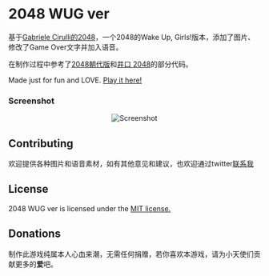 ﻿# 2048 WUG ver
基于[Gabriele Cirulli的2048](https://github.com/gabrielecirulli/2048)，一个2048的Wake Up, Girls!版本，添加了图片、修改了Game Over文字并加入语音。

在制作过程中参考了[2048朝代版](http://oprilzeng.github.io/2048/)和[井口 2048](http://marumichannel.github.io/2048/)的部分代码。

Made just for fun and LOVE. [Play it here!](http://kyohiroki.github.io/2048-wug/)

### Screenshot

<p align="center">
  <img src="http://kyohiroki.github.io/2048-wug/i/screenshot.png" alt="Screenshot"/>
</p>

## Contributing
欢迎提供各种图片和语音素材，如有其他意见和建议，也欢迎通过twitter[联系我](http://twitter.com/KyoHiroki)

## License
2048 WUG ver is licensed under the [MIT license.](https://github.com/KyoHiroki/2048-wug/blob/master/LICENSE.txt)

## Donations
制作此游戏纯属本人心血来潮，无需任何捐赠，若你喜欢本游戏，请为小天使们贡献更多的<strong>爱</strong>吧。
